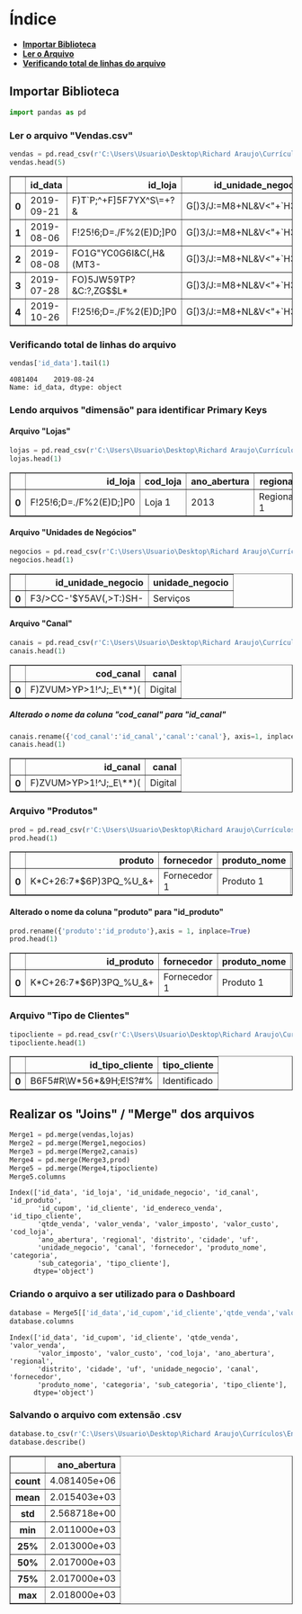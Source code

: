 # Índice
- [**Importar Biblioteca**](README.md#Importar-Biblioteca)
- [**Ler o Arquivo**](README.md#Ler-o-Arquivo)
- [**Verificando total de linhas do arquivo**](README.md#Verificando-total-de-linhas-do-arquivo)

## Importar Biblioteca



```python
import pandas as pd
```

### Ler o arquivo "Vendas.csv"



```python
vendas = pd.read_csv(r'C:\Users\Usuario\Desktop\Richard Araujo\Currículos\Entrevistas\Testes\Kliente 360\Arquivos\Vendas.csv', sep = ';')
vendas.head(5)
```




<div>
<style scoped>
    .dataframe tbody tr th:only-of-type {
        vertical-align: middle;
    }

    .dataframe tbody tr th {
        vertical-align: top;
    }

    .dataframe thead th {
        text-align: right;
    }
</style>
<table border="1" class="dataframe">
  <thead>
    <tr style="text-align: right;">
      <th></th>
      <th>id_data</th>
      <th>id_loja</th>
      <th>id_unidade_negocio</th>
      <th>id_canal</th>
      <th>id_produto</th>
      <th>id_cupom</th>
      <th>id_cliente</th>
      <th>id_endereco_venda</th>
      <th>id_tipo_cliente</th>
      <th>qtde_venda</th>
      <th>valor_venda</th>
      <th>valor_imposto</th>
      <th>valor_custo</th>
    </tr>
  </thead>
  <tbody>
    <tr>
      <th>0</th>
      <td>2019-09-21</td>
      <td>F)T`P;^+F]5F7YX^S\=+?&amp;</td>
      <td>G[)3/J:=M8+NL&amp;V&lt;"+`H30</td>
      <td>G[)3/J:=M8+NL&amp;V&lt;"+`H30</td>
      <td>AR^$EA+5@,Q]["V`\\VQC,</td>
      <td>N_N,M-K1I34E(DW*-FHTX.</td>
      <td>N$P5WZFC9VKQM(XS1DBJZ*</td>
      <td>H=ZO(L"MR+7D](@#\"/NG)</td>
      <td>A-Z4&lt;6#[I&lt;TA\FNKYY]%:+</td>
      <td>0,6</td>
      <td>16,2</td>
      <td>4,41</td>
      <td>5,736</td>
    </tr>
    <tr>
      <th>1</th>
      <td>2019-08-06</td>
      <td>F!25!6;D=./F%2(E)D;]P0</td>
      <td>G[)3/J:=M8+NL&amp;V&lt;"+`H30</td>
      <td>G[)3/J:=M8+NL&amp;V&lt;"+`H30</td>
      <td>FC^22=\(:F=0J=F6TNPD.&amp;</td>
      <td>OEUPW7V[BY&gt;]:&gt;T;Y3"KM(</td>
      <td>P0K'8UWIADS?T"+9:-W@6*</td>
      <td>F'^..@O;\5E;#O4(^_'$0+</td>
      <td>N3ZH'W$AE#+&amp;45Z8N8"S*#</td>
      <td>0,6</td>
      <td>11,994</td>
      <td>2,154</td>
      <td>3,084</td>
    </tr>
    <tr>
      <th>2</th>
      <td>2019-08-08</td>
      <td>FO1G"YC0G6I&amp;C(,H&amp;(MT3-</td>
      <td>G[)3/J:=M8+NL&amp;V&lt;"+`H30</td>
      <td>G[)3/J:=M8+NL&amp;V&lt;"+`H30</td>
      <td>C2O9ATWBXT.B)L-4@Y-FI$</td>
      <td>B7,9,^VTQPPN)M\$G"/I,,</td>
      <td>E\^N9TRHKU5ABQ1=?;J./'</td>
      <td>E0(*AW^9CG6ACQ2*,&amp;@LL-</td>
      <td>N3ZH'W$AE#+&amp;45Z8N8"S*#</td>
      <td>0,6</td>
      <td>11,172</td>
      <td>3,048</td>
      <td>3,192</td>
    </tr>
    <tr>
      <th>3</th>
      <td>2019-07-28</td>
      <td>FO)5JW59TP?&amp;C:?,ZG$$L*</td>
      <td>G[)3/J:=M8+NL&amp;V&lt;"+`H30</td>
      <td>G[)3/J:=M8+NL&amp;V&lt;"+`H30</td>
      <td>CIJ6#@,X$@9;",SB)891P$</td>
      <td>JT=[J-@0OCG!X.YRK&amp;Q&amp;3!</td>
      <td>K*"!]6VAE;=C*BS-]/@_*%</td>
      <td>H:E2P/CNLQ@T$!(,0BJ,G+</td>
      <td>N3ZH'W$AE#+&amp;45Z8N8"S*#</td>
      <td>0,6</td>
      <td>2,394</td>
      <td>0,222</td>
      <td>0,468</td>
    </tr>
    <tr>
      <th>4</th>
      <td>2019-10-26</td>
      <td>F!25!6;D=./F%2(E)D;]P0</td>
      <td>G[)3/J:=M8+NL&amp;V&lt;"+`H30</td>
      <td>G[)3/J:=M8+NL&amp;V&lt;"+`H30</td>
      <td>NLPPIQIA=`-_&gt;0I1)P[$5"</td>
      <td>E+VB+$M&gt;3GM`:$V#W?V,P*</td>
      <td>EO2UJ\6RWGUP-OSON/+Y)%</td>
      <td>A$ER-0#JA]ENP.WRSZ)#"+</td>
      <td>N3ZH'W$AE#+&amp;45Z8N8"S*#</td>
      <td>1,8</td>
      <td>4,482</td>
      <td>1,224</td>
      <td>1,296</td>
    </tr>
  </tbody>
</table>
</div>



### Verificando total de linhas do arquivo


```python
vendas['id_data'].tail(1)
```




    4081404    2019-08-24
    Name: id_data, dtype: object



### Lendo arquivos "dimensão" para identificar Primary Keys

#### Arquivo "Lojas"


```python
lojas = pd.read_csv(r'C:\Users\Usuario\Desktop\Richard Araujo\Currículos\Entrevistas\Testes\Kliente 360\Arquivos\Lojas2.csv',sep = ';')
lojas.head(1)
```




<div>
<style scoped>
    .dataframe tbody tr th:only-of-type {
        vertical-align: middle;
    }

    .dataframe tbody tr th {
        vertical-align: top;
    }

    .dataframe thead th {
        text-align: right;
    }
</style>
<table border="1" class="dataframe">
  <thead>
    <tr style="text-align: right;">
      <th></th>
      <th>id_loja</th>
      <th>cod_loja</th>
      <th>ano_abertura</th>
      <th>regional</th>
      <th>distrito</th>
      <th>cidade</th>
      <th>uf</th>
    </tr>
  </thead>
  <tbody>
    <tr>
      <th>0</th>
      <td>F!25!6;D=./F%2(E)D;]P0</td>
      <td>Loja 1</td>
      <td>2013</td>
      <td>Regional 1</td>
      <td>Distrito R1.1</td>
      <td>São Paulo</td>
      <td>SP</td>
    </tr>
  </tbody>
</table>
</div>



#### Arquivo "Unidades de Negócios"


```python
negocios = pd.read_csv(r'C:\Users\Usuario\Desktop\Richard Araujo\Currículos\Entrevistas\Testes\Kliente 360\Arquivos\UnidadesNegócios2.csv', sep = ';')
negocios.head(1)
```




<div>
<style scoped>
    .dataframe tbody tr th:only-of-type {
        vertical-align: middle;
    }

    .dataframe tbody tr th {
        vertical-align: top;
    }

    .dataframe thead th {
        text-align: right;
    }
</style>
<table border="1" class="dataframe">
  <thead>
    <tr style="text-align: right;">
      <th></th>
      <th>id_unidade_negocio</th>
      <th>unidade_negocio</th>
    </tr>
  </thead>
  <tbody>
    <tr>
      <th>0</th>
      <td>F3/&gt;CC-'$Y5AV(,&gt;T:)SH-</td>
      <td>Serviços</td>
    </tr>
  </tbody>
</table>
</div>



#### Arquivo "Canal"


```python
canais = pd.read_csv(r'C:\Users\Usuario\Desktop\Richard Araujo\Currículos\Entrevistas\Testes\Kliente 360\Arquivos\Canais.csv', sep = ';')
canais.head(1)
```




<div>
<style scoped>
    .dataframe tbody tr th:only-of-type {
        vertical-align: middle;
    }

    .dataframe tbody tr th {
        vertical-align: top;
    }

    .dataframe thead th {
        text-align: right;
    }
</style>
<table border="1" class="dataframe">
  <thead>
    <tr style="text-align: right;">
      <th></th>
      <th>cod_canal</th>
      <th>canal</th>
    </tr>
  </thead>
  <tbody>
    <tr>
      <th>0</th>
      <td>F)ZVUM&gt;YP&gt;1!^J;_E\**)(</td>
      <td>Digital</td>
    </tr>
  </tbody>
</table>
</div>



##### Alterado o nome da coluna "cod_canal" para "id_canal"


```python
canais.rename({'cod_canal':'id_canal','canal':'canal'}, axis=1, inplace = True)
canais.head(1)
```




<div>
<style scoped>
    .dataframe tbody tr th:only-of-type {
        vertical-align: middle;
    }

    .dataframe tbody tr th {
        vertical-align: top;
    }

    .dataframe thead th {
        text-align: right;
    }
</style>
<table border="1" class="dataframe">
  <thead>
    <tr style="text-align: right;">
      <th></th>
      <th>id_canal</th>
      <th>canal</th>
    </tr>
  </thead>
  <tbody>
    <tr>
      <th>0</th>
      <td>F)ZVUM&gt;YP&gt;1!^J;_E\**)(</td>
      <td>Digital</td>
    </tr>
  </tbody>
</table>
</div>



### Arquivo "Produtos"


```python
prod = pd.read_csv(r'C:\Users\Usuario\Desktop\Richard Araujo\Currículos\Entrevistas\Testes\Kliente 360\Arquivos\Produtos.csv', sep = ';')
prod.head(1)
```




<div>
<style scoped>
    .dataframe tbody tr th:only-of-type {
        vertical-align: middle;
    }

    .dataframe tbody tr th {
        vertical-align: top;
    }

    .dataframe thead th {
        text-align: right;
    }
</style>
<table border="1" class="dataframe">
  <thead>
    <tr style="text-align: right;">
      <th></th>
      <th>produto</th>
      <th>fornecedor</th>
      <th>produto_nome</th>
      <th>categoria</th>
      <th>sub_categoria</th>
    </tr>
  </thead>
  <tbody>
    <tr>
      <th>0</th>
      <td>K*C+26:7*$6P)3PQ_%U_&amp;+</td>
      <td>Fornecedor 1</td>
      <td>Produto 1</td>
      <td>Categoria 1</td>
      <td>Subcategoria C1.1</td>
    </tr>
  </tbody>
</table>
</div>



#### Alterado o nome da coluna "produto" para "id_produto"


```python
prod.rename({'produto':'id_produto'},axis = 1, inplace=True)
prod.head(1)
```




<div>
<style scoped>
    .dataframe tbody tr th:only-of-type {
        vertical-align: middle;
    }

    .dataframe tbody tr th {
        vertical-align: top;
    }

    .dataframe thead th {
        text-align: right;
    }
</style>
<table border="1" class="dataframe">
  <thead>
    <tr style="text-align: right;">
      <th></th>
      <th>id_produto</th>
      <th>fornecedor</th>
      <th>produto_nome</th>
      <th>categoria</th>
      <th>sub_categoria</th>
    </tr>
  </thead>
  <tbody>
    <tr>
      <th>0</th>
      <td>K*C+26:7*$6P)3PQ_%U_&amp;+</td>
      <td>Fornecedor 1</td>
      <td>Produto 1</td>
      <td>Categoria 1</td>
      <td>Subcategoria C1.1</td>
    </tr>
  </tbody>
</table>
</div>



### Arquivo "Tipo de Clientes"


```python
tipocliente = pd.read_csv(r'C:\Users\Usuario\Desktop\Richard Araujo\Currículos\Entrevistas\Testes\Kliente 360\Arquivos\TiposClientes2.csv',sep=';')
tipocliente.head(1)
```




<div>
<style scoped>
    .dataframe tbody tr th:only-of-type {
        vertical-align: middle;
    }

    .dataframe tbody tr th {
        vertical-align: top;
    }

    .dataframe thead th {
        text-align: right;
    }
</style>
<table border="1" class="dataframe">
  <thead>
    <tr style="text-align: right;">
      <th></th>
      <th>id_tipo_cliente</th>
      <th>tipo_cliente</th>
    </tr>
  </thead>
  <tbody>
    <tr>
      <th>0</th>
      <td>B6F5#R\W*56*&amp;9H;E!S?#%</td>
      <td>Identificado</td>
    </tr>
  </tbody>
</table>
</div>



## Realizar os "Joins" / "Merge" dos arquivos


```python
Merge1 = pd.merge(vendas,lojas)
Merge2 = pd.merge(Merge1,negocios)
Merge3 = pd.merge(Merge2,canais)
Merge4 = pd.merge(Merge3,prod)
Merge5 = pd.merge(Merge4,tipocliente)
Merge5.columns
```




    Index(['id_data', 'id_loja', 'id_unidade_negocio', 'id_canal', 'id_produto',
           'id_cupom', 'id_cliente', 'id_endereco_venda', 'id_tipo_cliente',
           'qtde_venda', 'valor_venda', 'valor_imposto', 'valor_custo', 'cod_loja',
           'ano_abertura', 'regional', 'distrito', 'cidade', 'uf',
           'unidade_negocio', 'canal', 'fornecedor', 'produto_nome', 'categoria',
           'sub_categoria', 'tipo_cliente'],
          dtype='object')



### Criando o arquivo a ser utilizado para o Dashboard


```python
database = Merge5[['id_data','id_cupom','id_cliente','qtde_venda','valor_venda','valor_imposto','valor_custo','cod_loja','ano_abertura','regional','distrito','cidade','uf','unidade_negocio','canal','fornecedor','produto_nome','categoria','sub_categoria','tipo_cliente']]
database.columns
```




    Index(['id_data', 'id_cupom', 'id_cliente', 'qtde_venda', 'valor_venda',
           'valor_imposto', 'valor_custo', 'cod_loja', 'ano_abertura', 'regional',
           'distrito', 'cidade', 'uf', 'unidade_negocio', 'canal', 'fornecedor',
           'produto_nome', 'categoria', 'sub_categoria', 'tipo_cliente'],
          dtype='object')



### Salvando o arquivo com extensão .csv


```python
database.to_csv(r'C:\Users\Usuario\Desktop\Richard Araujo\Currículos\Entrevistas\Testes\Kliente 360\Arquivos\database.csv',sep=';')
database.describe()
```




<div>
<style scoped>
    .dataframe tbody tr th:only-of-type {
        vertical-align: middle;
    }

    .dataframe tbody tr th {
        vertical-align: top;
    }

    .dataframe thead th {
        text-align: right;
    }
</style>
<table border="1" class="dataframe">
  <thead>
    <tr style="text-align: right;">
      <th></th>
      <th>ano_abertura</th>
    </tr>
  </thead>
  <tbody>
    <tr>
      <th>count</th>
      <td>4.081405e+06</td>
    </tr>
    <tr>
      <th>mean</th>
      <td>2.015403e+03</td>
    </tr>
    <tr>
      <th>std</th>
      <td>2.568718e+00</td>
    </tr>
    <tr>
      <th>min</th>
      <td>2.011000e+03</td>
    </tr>
    <tr>
      <th>25%</th>
      <td>2.013000e+03</td>
    </tr>
    <tr>
      <th>50%</th>
      <td>2.017000e+03</td>
    </tr>
    <tr>
      <th>75%</th>
      <td>2.017000e+03</td>
    </tr>
    <tr>
      <th>max</th>
      <td>2.018000e+03</td>
    </tr>
  </tbody>
</table>
</div>




```python

```
